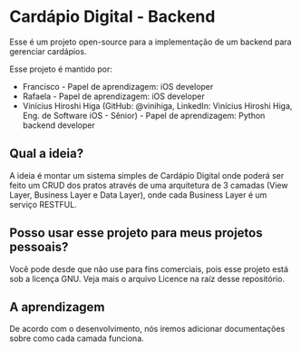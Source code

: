 # Cardápio Digital - Backend
Esse é um projeto open-source para a implementação de um backend para gerenciar cardápios.

Esse projeto é mantido por:
- Francisco - Papel de aprendizagem: iOS developer
- Rafaela - Papel de aprendizagem: iOS developer
- Vinícius Hiroshi Higa (GitHub: @vinihiga, LinkedIn: Vinícius Hiroshi Higa, Eng. de Software iOS - Sênior) - Papel de aprendizagem: Python backend developer

## Qual a ideia?

A ideia é montar um sistema simples de Cardápio Digital onde poderá ser feito um CRUD dos pratos através de uma arquitetura de 3 camadas (View Layer, Business Layer e Data Layer), onde cada Business Layer é um serviço RESTFUL.

## Posso usar esse projeto para meus projetos pessoais?

Você pode desde que não use para fins comerciais, pois esse projeto está sob a licença GNU. Veja mais o arquivo Licence na raíz desse repositório.

## A aprendizagem

De acordo com o desenvolvimento, nós iremos adicionar documentações sobre como cada camada funciona.

